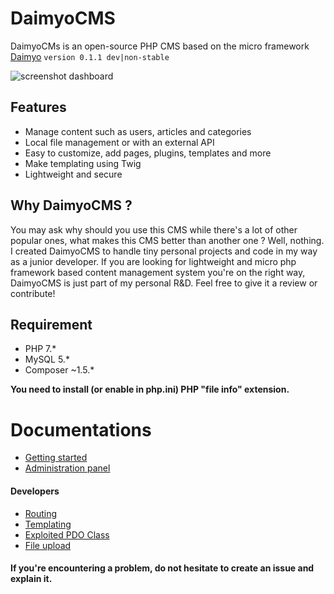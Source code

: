 # DaimyoCMS
DaimyoCMs is an open-source PHP CMS based on the micro framework [Daimyo](https://github.com/SundownDEV/Daimyo) ```version 0.1.1 dev|non-stable```

![screenshot dashboard](https://raw.githubusercontent.com/sundowndev/portfolio-project/master/docs/screenshots/dashboard.jpg?token=APt3y8CN59s62eFA_p5Zox7CaZ2NMCavks5aMY3XwA%3D%3D)

## Features
* Manage content such as users, articles and categories
* Local file management or with an external API
* Easy to customize, add pages, plugins, templates and more
* Make templating using Twig
* Lightweight and secure

## Why DaimyoCMS ?
You may ask why should you use this CMS while there's a lot of other popular ones, what makes this CMS better than another one ? Well, nothing. I created DaimyoCMS to handle tiny personal projects and code in my way as a junior developer. If you are looking for lightweight and micro php framework based content management system you're on the right way, DaimyoCMS is just part of my personal R&D. Feel free to give it a review or contribute!

## Requirement
* PHP 7.*
* MySQL 5.*
* Composer ~1.5.*

**You need to install (or enable in php.ini) PHP "file info" extension.**

# Documentations
* [Getting started](docs/GetStarted.md)
* [Administration panel](docs/AdminPanel.md)

#### Developers

* [Routing](docs/Routing.md)
* [Templating](docs/Templating.md)
* [Exploited PDO Class](docs/PDOClass.md)
* [File upload](docs/UploadClass.md)

#### If you're encountering a problem, do not hesitate to create an issue and explain it.
